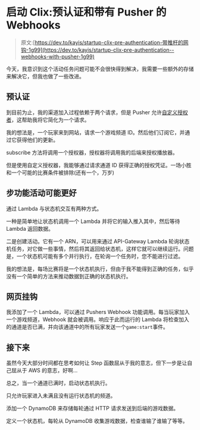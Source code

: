 # 启动 Clix:预认证和带有 Pusher 的 Webhooks

> 原文:[https://dev.to/kayis/startup-clix-pre-authentication-带推杆的网钩-1g99](https://dev.to/kayis/startup-clix-pre-authentication--webhooks-with-pusher-1g99)

今天，我意识到这个活动任务问题可能不会很快得到解决，我需要一些额外的存储来解决它，但我也做了一些改进。

## 预认证

到目前为止，我的渠道加入过程依赖于两个请求，但是 Pusher 允许[自定义授权者](https://support.pusher.com/hc/en-us/articles/235643487)，这帮助我将它简化为一个请求。

我的想法是，一个玩家来到网站，请求一个游戏频道 ID。然后他们订阅它，并通过它获得他们的更新。

subscribe 方法将调用一个授权器，授权器将调用我的后端来授权播放器。

但是使用自定义授权器，我能够通过请求通道 ID 获得正确的授权凭证。一场小胜和一个可能的比赛条件被排除(还有一个，万岁)

## 步功能活动可能更好

通过 Lambda 与状态机交互有两种方式。

一种是简单地让状态机调用一个 Lambda 并将它的输入推入其中，然后等待 Lambda 返回数据。

二是创建活动。它有一个 ARN，可以用来通过 API-Gateway Lambda 轮询状态机任务，对它做一些事情，然后将其返回给状态机，这样它就可以继续运行。问题是，一个状态机可能有多个并行执行，在轮询一个任务时，您不能进行过滤。

我的想法是，每场比赛将是一个状态机执行，但由于我不能得到正确的任务，似乎没有一个简单的方法来推动数据到正确的状态机执行。

## 网页挂钩

我添加了一个 Lambda，可以通过 Pushers Webhook 功能调用。每当玩家加入一个游戏频道，Webhook 就会被调用。响应于此而运行的 Lambda 将检查加入的通道是否已满，并向该通道中的所有玩家发送一个`game:start`事件。

## 接下来

虽然今天大部分时间都在思考如何让 Step 函数屈从于我的意志，但下一步是让自己屈从于 AWS 的意志，好啊...

总之，当一个通道已满时，启动状态机执行。

只允许玩家进入未满且没有运行状态机的频道。

添加一个 DynamoDB 来存储每轮通过 HTTP 请求发送到后端的游戏数据。

定义一个状态机，每轮从 DynamoDB 收集游戏数据，检查谁输了谁输了等等。